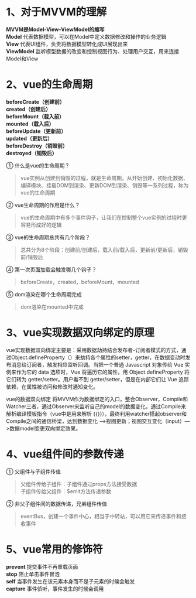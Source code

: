 # 1、对于MVVM的理解
**MVVM是Model-View-ViewModel的缩写**  
**Model** 代表数据模型，可以在Model中定义数据修改和操作的业务逻辑  
**View** 代表UI组件，负责将数据模型转化成UI展现出来  
**ViewModel** 监听模型数据的改变和控制视图行为、处理用户交互，用来连接Model和View

# 2、vue的生命周期
**beforeCreate（创建前）**  
**created（创建后）**  
**beforeMount（载入前）**  
**mounted（载入后）**  
**beforeUpdate（更新前）**  
**updated（更新后）**  
**beforeDestroy（销毁前）**  
**destroyed（销毁后）**

① 什么是vue的生命周期？
> vue实例从创建到销毁的过程，就是生命周期。从开始创建、初始化数据、编译模块、挂载DOM到渲染、更新DOM到渲染、销毁等一系列过程，称为vue的生命周期

② vue生命周期的作用是什么？
> vue的生命周期中有多个事件钩子，让我们在控制整个vue实例的过程时更容易形成好的逻辑

③ vue的生命周期总共有几个阶段？
> 总共分为8个阶段：创建前/创建后，载入前/载入后，更新前/更新后，销毁前/销毁后

④ 第一次页面加载会触发哪几个钩子？
> beforeCreate，created，beforeMount，mounted

⑤ dom渲染在哪个生命周期完成
> dom渲染在mounted中完成

# 3、vue实现数据双向绑定的原理
vue实现数据双向绑定主要是：采用数据劫持结合发布者-订阅者模式的方式，通过Object.defineProperty（）来劫持各个属性的setter，getter，在数据变动时发布消息给订阅者，触发相应监听回调。当把一个普通 Javascript 对象传给 Vue 实例来作为它的 data 选项时，Vue 将遍历它的属性，用 Object.defineProperty 将它们转为 getter/setter。用户看不到 getter/setter，但是在内部它们让 Vue 追踪依赖，在属性被访问和修改时通知变化。

vue的数据双向绑定 将MVVM作为数据绑定的入口，整合Observer，Compile和Watcher三者，通过Observer来监听自己的model的数据变化，通过Compile来解析编译模板指令（vue中是用来解析 {{}}），最终利用watcher搭起observer和Compile之间的通信桥梁，达到数据变化 —>视图更新；视图交互变化（input）—>数据model变更双向绑定效果。

# 4、vue组件间的参数传递
① 父组件与子组件传值
> 父组件传给子组件：子组件通过props方法接受数据  
> 子组件传给父组件：$emit方法传递参数

② 非父子组件间的数据传递，兄弟组件传值
> eventBus，创建一个事件中心，相当于中转站，可以用它来传递事件和接收事件

# 5、vue常用的修饰符
**prevent** 提交事件不再重载页面  
**stop** 阻止单击事件冒泡  
**self** 当事件发生在该元素本身而不是子元素的时候会触发  
**capture**  事件侦听，事件发生的时候会调用